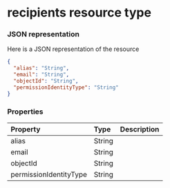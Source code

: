 # recipients resource type



### JSON representation

Here is a JSON representation of the resource

<!-- {
  "blockType": "resource",
  "optionalProperties": [

  ],
  "@odata.type": "microsoft.graph.recipients"
}-->

```json
{
  "alias": "String",
  "email": "String",
  "objectId": "String",
  "permissionIdentityType": "String"
}

```
### Properties
| Property	   | Type	|Description|
|:---------------|:--------|:----------|
|alias|String||
|email|String||
|objectId|String||
|permissionIdentityType|String||

<!-- uuid: 52f78d19-0f72-4089-93f3-aa2272b3382d
2015-10-16 10:08:03 UTC -->
<!-- {
  "type": "#page.annotation",
  "description": "recipients resource",
  "keywords": "",
  "section": "documentation",
  "tocPath": ""
}-->